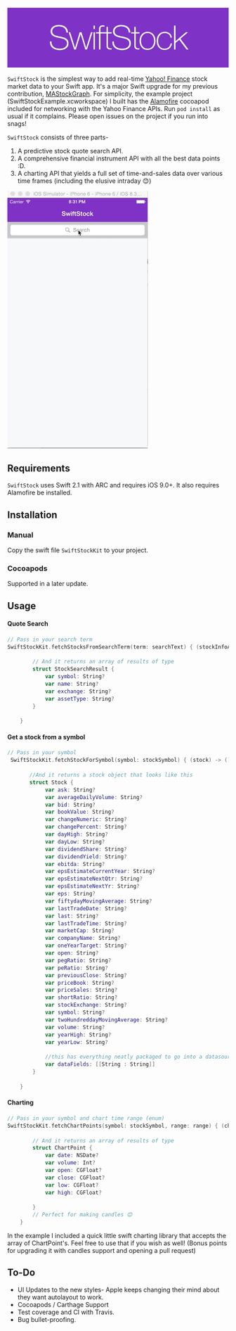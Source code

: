
![banner](assets/banner.png)

`SwiftStock` is the simplest way to add real-time <a href="http://finance.yahoo.com">Yahoo! Finance</a> stock market data to your Swift app. It's a major Swift upgrade for my previous contribution, <a href="https://github.com/ackleymi/MAStockGraph">MAStockGraph</a>. For simplicity, the example project (SwiftStockExample.xcworkspace) I built has the <a href="https://github.com/Alamofire/Alamofire">Alamofire</a> cocoapod included for networking with the Yahoo Finance APIs. Run `pod install` as usual if it complains. Please open issues on the project if you run into snags!

`SwiftStock` consists of three parts-
1) A predictive stock quote search API.
2) A comprehensive financial instrument API with all the best data points :D.
3) A charting API that yields a full set of time-and-sales data over various time frames (including the elusive intraday 😊)

![demo](assets/demo.gif)

## Requirements

`SwiftStock` uses Swift 2.1 with ARC and requires iOS 9.0+. It also requires Alamofire be installed.

## Installation

### Manual

Copy the swift file `SwiftStockKit` to your project.

### Cocoapods

Supported in a later update. 

## Usage

#### Quote Search

```swift
// Pass in your search term
SwiftStockKit.fetchStocksFromSearchTerm(term: searchText) { (stockInfoArray) -> () in

        // And it returns an array of results of type
        struct StockSearchResult {
		    var symbol: String?
		    var name: String?
		    var exchange: String?
		    var assetType: String?
		}

    }

```

#### Get a stock from a symbol

```swift
// Pass in your symbol
 SwiftStockKit.fetchStockForSymbol(symbol: stockSymbol) { (stock) -> () in

       //And it returns a stock object that looks like this
       struct Stock {
		    var ask: String?
		    var averageDailyVolume: String?
		    var bid: String?
		    var bookValue: String?
		    var changeNumeric: String?
		    var changePercent: String?
		    var dayHigh: String?
		    var dayLow: String?
		    var dividendShare: String?
		    var dividendYield: String?
		    var ebitda: String?
		    var epsEstimateCurrentYear: String?
		    var epsEstimateNextQtr: String?
		    var epsEstimateNextYr: String?
		    var eps: String?
		    var fiftydayMovingAverage: String?
		    var lastTradeDate: String?
		    var last: String?
		    var lastTradeTime: String?
		    var marketCap: String?
		    var companyName: String?
		    var oneYearTarget: String?
		    var open: String?
		    var pegRatio: String?
		    var peRatio: String?
		    var previousClose: String?
		    var priceBook: String?
		    var priceSales: String?
		    var shortRatio: String?
		    var stockExchange: String?
		    var symbol: String?
		    var twoHundreddayMovingAverage: String?
		    var volume: String?
		    var yearHigh: String?
		    var yearLow: String?

		    //this has everything neatly packaged to go into a datasource
		    var dataFields: [[String : String]]
		}

	}

```

#### Charting

```swift
// Pass in your symbol and chart time range (enum)
SwiftStockKit.fetchChartPoints(symbol: stockSymbol, range: range) { (chartPoints) -> () in

	    // And it returns an array of results of type
		struct ChartPoint {
		    var date: NSDate?
		    var volume: Int?
		    var open: CGFloat?
		    var close: CGFloat?
		    var low: CGFloat?
		    var high: CGFloat?

		}
		// Perfect for making candles 😊
    }

```

In the example I included a quick little swift charting library that accepts the array of ChartPoint's. Feel free to use that if you wish as well! (Bonus points for upgrading it with candles support and opening a pull request)

## To-Do
-  UI Updates to the new styles- Apple keeps changing their mind about they want autolayout to work.
-  Cocoapods / Carthage Support
-  Test coverage and CI with Travis. 
-  Bug bullet-proofing.

